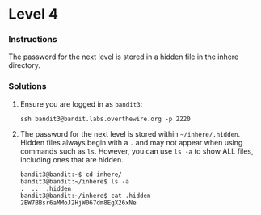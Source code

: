 # Level 4

### Instructions
The password for the next level is stored in a hidden file in the inhere directory.

### Solutions
1. Ensure you are logged in as `bandit3`:
   <br>
    ```
    ssh bandit3@bandit.labs.overthewire.org -p 2220
    ```

2. The password for the next level is stored within `~/inhere/.hidden`. Hidden files always begin with a `.` and may not appear when using commands such as `ls`. However, you can use `ls -a` to show ALL files, including ones that are hidden.
   <br>
    ```shell
    bandit3@bandit:~$ cd inhere/
    bandit3@bandit:~/inhere$ ls -a
    .  ..  .hidden
    bandit3@bandit:~/inhere$ cat .hidden 
    2EW7BBsr6aMMoJ2HjW067dm8EgX26xNe
    ```